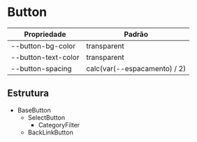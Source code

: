# Button

| Propriedade             | Padrão                            |
|-------------------------|-----------------------------------|
| --button-bg-color       | transparent                       |
| --button-text-color     | transparent                       |
| --button-spacing        | calc(var(--espacamento) / 2)      |

## Estrutura

- BaseButton
	- SelectButton
		- CategoryFilter
	- BackLinkButton


